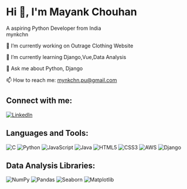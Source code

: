 # Hi 👋, I'm Mayank Chouhan
A aspiring Python Developer from India  
mynkchn  

🔭 I’m currently working on Outrage Clothing Website

🌱 I’m currently learning Django,Vue,Data Analysis

💬 Ask me about Python, Django 

📫 How to reach me: mynkchn.pu@gmail.com  

## Connect with me:  
[![LinkedIn](https://img.shields.io/badge/LinkedIn-blue?logo=linkedin&logoColor=white)](https://www.linkedin.com/in/mayank-chouhan-b12940288?utm_source=share&utm_campaign=share_via&utm_content=profile&utm_medium=android_app)


## Languages and Tools:  
![C](https://img.shields.io/badge/C-99-blue)
![Python](https://img.shields.io/badge/Python-3.9-blue)
![JavaScript](https://img.shields.io/badge/JavaScript-ES6-yellow)
![Java](https://img.shields.io/badge/Java-JDK_17-green)
![HTML5](https://img.shields.io/badge/HTML5-E34F26?logo=html5&logoColor=white)
![CSS3](https://img.shields.io/badge/CSS3-1572B6?logo=css3&logoColor=white)
![AWS](https://img.shields.io/badge/AWS-232F3E?logo=amazonaws&logoColor=white)
![Django](https://img.shields.io/badge/Django-2.2-green?logo=django&logoColor=white)

## Data Analysis Libraries:
![NumPy](https://img.shields.io/badge/NumPy-1.21.4-blue?logo=numpy&logoColor=white)
![Pandas](https://img.shields.io/badge/Pandas-1.3.3-blue?logo=pandas&logoColor=white)
![Seaborn](https://img.shields.io/badge/Seaborn-0.11.2-green?logo=seaborn&logoColor=white)
![Matplotlib](https://img.shields.io/badge/Matplotlib-3.4.3-blue?logo=matplotlib&logoColor=white)

